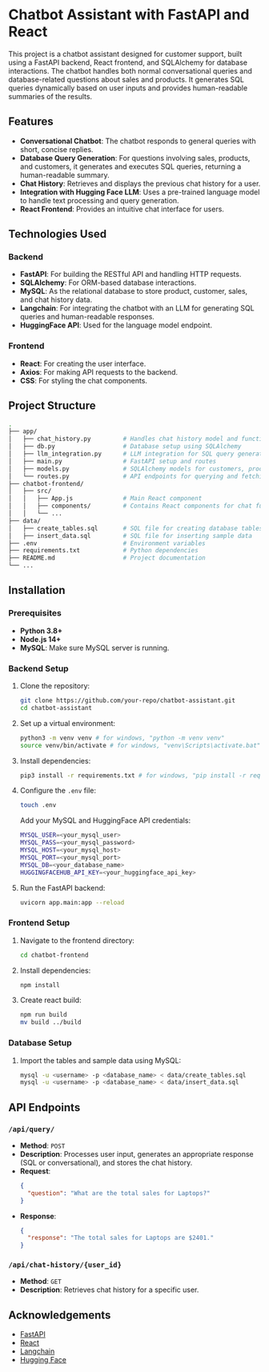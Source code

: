 # Chatbot Assistant with FastAPI and React

This project is a chatbot assistant designed for customer support, built using a FastAPI backend, React frontend, and SQLAlchemy for database interactions. The chatbot handles both normal conversational queries and database-related questions about sales and products. It generates SQL queries dynamically based on user inputs and provides human-readable summaries of the results.

## Features

- **Conversational Chatbot**: The chatbot responds to general queries with short, concise replies.
- **Database Query Generation**: For questions involving sales, products, and customers, it generates and executes SQL queries, returning a human-readable summary.
- **Chat History**: Retrieves and displays the previous chat history for a user.
- **Integration with Hugging Face LLM**: Uses a pre-trained language model to handle text processing and query generation.
- **React Frontend**: Provides an intuitive chat interface for users.

## Technologies Used

### Backend

- **FastAPI**: For building the RESTful API and handling HTTP requests.
- **SQLAlchemy**: For ORM-based database interactions.
- **MySQL**: As the relational database to store product, customer, sales, and chat history data.
- **Langchain**: For integrating the chatbot with an LLM for generating SQL queries and human-readable responses.
- **HuggingFace API**: Used for the language model endpoint.

### Frontend

- **React**: For creating the user interface.
- **Axios**: For making API requests to the backend.
- **CSS**: For styling the chat components.

## Project Structure

```bash
.
├── app/
│   ├── chat_history.py         # Handles chat history model and functions
│   ├── db.py                   # Database setup using SQLAlchemy
│   ├── llm_integration.py      # LLM integration for SQL query generation
│   ├── main.py                 # FastAPI setup and routes
│   ├── models.py               # SQLAlchemy models for customers, products, and sales
│   └── routes.py               # API endpoints for querying and fetching chat history
├── chatbot-frontend/
│   ├── src/
│   │   ├── App.js              # Main React component
│   │   ├── components/         # Contains React components for chat functionality
│   │   └── ...
├── data/
│   ├── create_tables.sql       # SQL file for creating database tables
│   ├── insert_data.sql         # SQL file for inserting sample data
├── .env                        # Environment variables
├── requirements.txt            # Python dependencies
├── README.md                   # Project documentation
└── ...
```

## Installation

### Prerequisites

- **Python 3.8+**
- **Node.js 14+**
- **MySQL**: Make sure MySQL server is running.

### Backend Setup

1. Clone the repository:

   ```bash
   git clone https://github.com/your-repo/chatbot-assistant.git
   cd chatbot-assistant
   ```

2. Set up a virtual environment:

   ```bash
   python3 -m venv venv # for windows, "python -m venv venv"
   source venv/bin/activate # for windows, "venv\Scripts\activate.bat"
   ```

3. Install dependencies:

   ```bash
   pip3 install -r requirements.txt # for windows, "pip install -r requirements.txt"
   ```

4. Configure the `.env` file:

   ```bash
   touch .env
   ```

   Add your MySQL and HuggingFace API credentials:

   ```bash
   MYSQL_USER=<your_mysql_user>
   MYSQL_PASS=<your_mysql_password>
   MYSQL_HOST=<your_mysql_host>
   MYSQL_PORT=<your_mysql_port>
   MYSQL_DB=<your_database_name>
   HUGGINGFACEHUB_API_KEY=<your_huggingface_api_key>
   ```

5. Run the FastAPI backend:
   ```bash
   uvicorn app.main:app --reload
   ```

### Frontend Setup

1. Navigate to the frontend directory:

   ```bash
   cd chatbot-frontend
   ```

2. Install dependencies:

   ```bash
   npm install
   ```

3. Create react build:
   ```bash
   npm run build
   mv build ../build
   ```

### Database Setup

1. Import the tables and sample data using MySQL:
   ```bash
   mysql -u <username> -p <database_name> < data/create_tables.sql
   mysql -u <username> -p <database_name> < data/insert_data.sql
   ```

## API Endpoints

### `/api/query/`

- **Method**: `POST`
- **Description**: Processes user input, generates an appropriate response (SQL or conversational), and stores the chat history.
- **Request**:
  ```json
  {
    "question": "What are the total sales for Laptops?"
  }
  ```
- **Response**:
  ```json
  {
    "response": "The total sales for Laptops are $2401."
  }
  ```

### `/api/chat-history/{user_id}`

- **Method**: `GET`
- **Description**: Retrieves chat history for a specific user.

## Acknowledgements

- [FastAPI](https://fastapi.tiangolo.com/)
- [React](https://reactjs.org/)
- [Langchain](https://langchain.com/)
- [Hugging Face](https://huggingface.co/)
